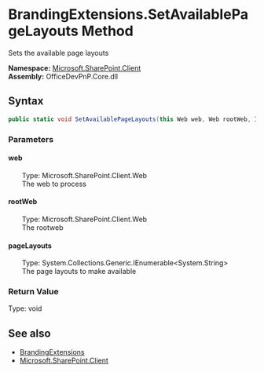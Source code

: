 # BrandingExtensions.SetAvailablePageLayouts Method  
 Sets the available page layouts   

**Namespace:** [Microsoft.SharePoint.Client](Microsoft.SharePoint.Client.md)  
**Assembly:** OfficeDevPnP.Core.dll  
## Syntax
```C#
public static void SetAvailablePageLayouts(this Web web, Web rootWeb, IEnumerable<String> pageLayouts)
```
### Parameters
#### web  
&emsp;&emsp;Type: Microsoft.SharePoint.Client.Web  
&emsp;&emsp;The web to process  

  

#### rootWeb  
&emsp;&emsp;Type: Microsoft.SharePoint.Client.Web  
&emsp;&emsp;The rootweb  

  

#### pageLayouts  
&emsp;&emsp;Type: System.Collections.Generic.IEnumerable&lt;System.String&gt;  
&emsp;&emsp;The page layouts to make available  

  

### Return Value
Type: void  

## See also
- [BrandingExtensions](Microsoft.SharePoint.Client.BrandingExtensions.md) 
- [Microsoft.SharePoint.Client](Microsoft.SharePoint.Client.md) 
